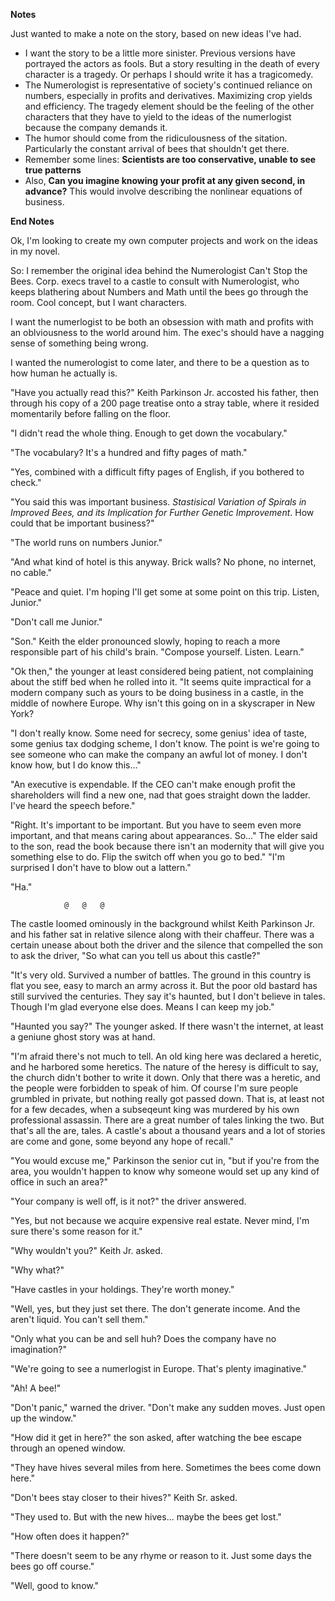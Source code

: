 **Notes**

Just wanted to make a note on the story, based on new ideas I've had.

* I want the story to be a little more sinister. Previous versions have portrayed the actors as fools. But a story resulting in the death of every character is a tragedy. Or perhaps I should write it has a tragicomedy.
* The Numerologist is representative of society's continued reliance on numbers, especially in profits and derivatives. Maximizing crop yields and efficiency. The tragedy element should be the feeling of the other characters that they have to yield to the ideas of the numerlogist because the company demands it. 
* The humor should come from the ridiculousness of the sitation. Particularly the constant arrival of bees that shouldn't get there.
* Remember some lines: **Scientists are too conservative, unable to see true patterns**
* Also, **Can you imagine knowing your profit at any given second, in advance?** This would involve describing the nonlinear equations of business.

**End Notes**

Ok, I'm looking to create my own computer projects and work on the ideas in my novel.

So: I remember the original idea behind the Numerologist Can't Stop the Bees. Corp. execs travel to a castle to consult with Numerologist, who keeps blathering about Numbers and Math until the bees go through the room. Cool concept, but I want characters. 

I want the numerlogist to be both an obsession with math and profits with an oblviousness to the world around him. The exec's should have a nagging sense of something being wrong. 

I wanted the numerologist to come later, and there to be a question as to how human he actually is. 

"Have you actually read this?" Keith Parkinson Jr. accosted his father, then through his copy of a 200 page treatise onto a stray table, where it resided momentarily before falling on the floor.

"I didn't read the whole thing. Enough to get down the vocabulary."

"The vocabulary? It's a hundred and fifty pages of math."

"Yes, combined with a difficult fifty pages of English, if you bothered to check."

"You said this was important business. *Stastisical Variation of Spirals in Improved Bees, and its Implication for Further Genetic Improvement*. How could that be important business?"

"The world runs on numbers Junior."

"And what kind of hotel is this anyway. Brick walls? No phone, no internet, no cable."

"Peace and quiet. I'm hoping I'll get some at some point on this trip. Listen, Junior."

"Don't call me Junior."

"Son." Keith the elder pronounced slowly, hoping to reach a more responsible part of his child's brain. "Compose yourself. Listen. Learn."

"Ok then," the younger at least considered being patient, not complaining about the stiff bed when he rolled into it. "It seems quite impractical for a modern company such as yours to be doing business in a castle, in the middle of nowhere Europe. Why isn't this going on in a skyscraper in New York?

"I don't really know. Some need for secrecy, some genius' idea of taste, some genius tax dodging scheme, I don't know. The point is we're going to see someone who can make the company an awful lot of money. I don't know how, but I do know this..."

"An executive is expendable. If the CEO can't make enough profit the shareholders will find a new one, nad that goes straight down the ladder. I've heard the speech before."

"Right. It's important to be important. But you have to seem even more important, and that means caring about appearances. So..." 
The elder said to the son, read the book because there isn't an modernity that will give you something else to do. Flip the switch off when you go to bed."
"I'm surprised I don't have to blow out a lattern."

"Ha." 

				@	@	@

The castle loomed ominously in the background whilst Keith Parkinson Jr. and his father sat in relative silence along with their chaffeur. There was a certain unease about both the driver and the silence that compelled the son to ask the driver, "So what can you tell us about this castle?" 

"It's very old. Survived a number of battles. The ground in this country is flat you see, easy to march an army across it. But the poor old bastard has still survived the centuries. They say it's haunted, but I don't believe in tales. Though I'm glad everyone else does. Means I can keep my job."

"Haunted you say?" The younger asked. If there wasn't the internet, at least a geniune ghost story was at hand.

"I'm afraid there's not much to tell. An old king here was declared a heretic, and he harbored some heretics. The nature of the heresy is difficult to say, the church didn't bother to write it down. Only that there was a heretic, and the people were forbidden to speak of him. Of course I'm sure people grumbled in private, but nothing really got passed down. That is, at least not for a few decades, when a subseqeunt king was murdered by his own professional assassin. There are a great number of tales linking the two. But that's all the are, tales. A castle's about a thousand years and a lot of stories are come and gone, some beyond any hope of recall."

"You would excuse me," Parkinson the senior cut in, "but if you're from the area, you wouldn't happen to know why someone would set up any kind of office in such an area?" 

"Your company is well off, is it not?" the driver answered.

"Yes, but not because we acquire expensive real estate. Never mind, I'm sure there's some reason for it."

"Why wouldn't you?" Keith Jr. asked.

"Why what?"

"Have castles in your holdings. They're worth money."

"Well, yes, but they just set there. The don't generate income. And the aren't liquid. You can't sell them."

"Only what you can be and sell huh? Does the company have no imagination?"

"We're going to see a numerlogist in Europe. That's plenty imaginative."

"Ah! A bee!" 

"Don't panic," warned the driver. "Don't make any sudden moves. Just open up the window."

"How did it get in here?" the son asked, after watching the bee escape through an opened window.

"They have hives several miles from here. Sometimes the bees come down here."

"Don't bees stay closer to their hives?" Keith Sr. asked.

"They used to. But with the new hives... maybe the bees get lost."

"How often does it happen?"

"There doesn't seem to be any rhyme or reason to it. Just some days the bees go off course." 

"Well, good to know." 
